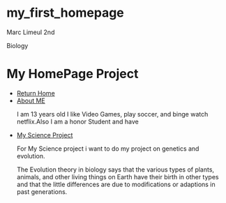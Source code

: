 # my_first_homepage
 Marc Limeul 2nd  
<head> Biology
</head>
<br
<hr>
<h1> My HomePage Project </h1>
<p> <center>  </center></p>
<a
<body bgcolor= "Blue" >
</body>
<!DOCTYPE html>
<html>
<head>
<link rel="stylesheet" type="text/css" href="css/navigation_bar.css">
<meta name="description" content="Navigation Bar Example">
<meta name="keywords" content="html,css,school,project,science,computers,technology">
<meta name="author" content="Ryan Kelley">
</head>
<body>
<ul>
<li><a href="index.html">Return Home</a></li>
<li><a href="about_me.html">About ME</a></li><p> <font color> I am 13 years old I like Video Games, play soccer, and binge watch netflix.Also I am a honor Student and have  </font</P>
<li><a href="science.html">My Science Project</a></li><p> For My Science project i want  to do my project on genetics and evolution. 
 
 
 The Evolution  theory in biology says that the various types of plants, animals, and other living things on Earth have their birth   in other  types and that the little differences are due to modifications or adaptions  in past generations.  </P>
</ul>


</body>
</html>

